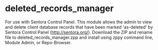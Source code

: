 # deleted_records_manager
For use with Sentora Control Panel. This module allows the admin to view and delete client database records that have been marked 'as-deleted' by Sentora Control Panel (http://sentora.org/).
Download the ZIP and rename file to deleted_records_manager.zpp and install using zppy command line, Module Admin, or Repo-Browser.
